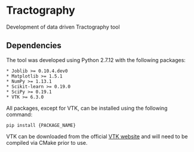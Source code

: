 # Tractography

Development of data driven Tractography tool

## Dependencies

The tool was developed using Python 2.7.12 with the following packages:
```
* Joblib >= 0.10.4.dev0
* Matplotlib >= 1.5.1
* NumPy >= 1.13.1
* Scikit-learn >= 0.19.0
* SciPy >= 0.19.1
* VTK >= 6.3.0
```

All packages, except for VTK, can be installed using the following command:
```
pip install {PACKAGE_NAME}
```

VTK can be downloaded from the official [VTK website](www.vtk.org) and will need to be compiled
via CMake prior to use.
